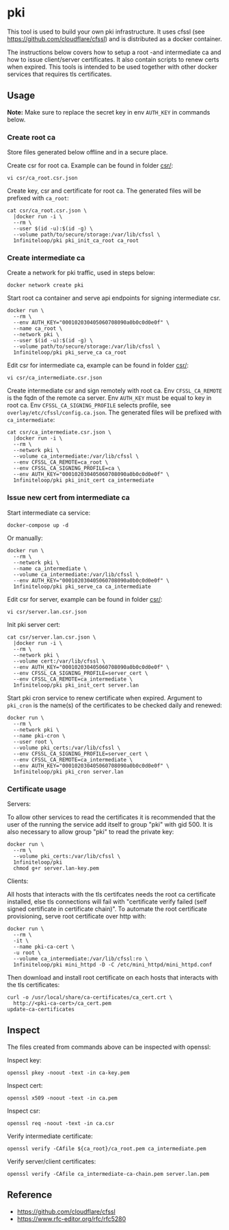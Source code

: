 # pki

This tool is used to build your own pki infrastructure. It uses cfssl
(see <https://github.com/cloudflare/cfssl>) and is distributed as a docker
container.

The instructions below covers how to setup a root -and intermediate
ca and how to issue client/server certificates. It also contain scripts to
renew certs when expired. This tools is intended to be used together with other
docker services that requires tls certificates.

## Usage

__Note:__ Make sure to replace the secret key in env `AUTH_KEY` in commands
below.

### Create root ca

Store files generated below offline and in a secure place.

Create csr for root ca. Example can be found in folder [csr/](csr/):

    vi csr/ca_root.csr.json

Create key, csr and certificate for root ca. The generated files will be
prefixed with `ca_root`:

    cat csr/ca_root.csr.json \
      |docker run -i \
      --rm \
      --user $(id -u):$(id -g) \
      --volume path/to/secure/storage:/var/lib/cfssl \
      1nfiniteloop/pki pki_init_ca_root ca_root

### Create intermediate ca

Create a network for pki traffic, used in steps below:

    docker network create pki

Start root ca container and serve api endpoints for signing intermediate csr.

    docker run \
      --rm \
      --env AUTH_KEY="000102030405060708090a0b0c0d0e0f" \
      --name ca_root \
      --network pki \
      --user $(id -u):$(id -g) \
      --volume path/to/secure/storage:/var/lib/cfssl \
      1nfiniteloop/pki pki_serve_ca ca_root

Edit csr for intermediate ca, example can be found in folder [csr/](csr/):

    vi csr/ca_intermediate.csr.json

Create intermediate csr and sign remotely with root ca. Env `CFSSL_CA_REMOTE`
is the fqdn of the remote ca server. Env `AUTH_KEY` must be equal to key
in root ca. Env `CFSSL_CA_SIGNING_PROFILE` selects profile, see
`overlay/etc/cfssl/config.ca.json`.  The generated files will be
prefixed with `ca_intermediate`:

    cat csr/ca_intermediate.csr.json \
      |docker run -i \
      --rm \
      --network pki \
      --volume ca_intermediate:/var/lib/cfssl \
      --env CFSSL_CA_REMOTE=ca_root \
      --env CFSSL_CA_SIGNING_PROFILE=ca \
      --env AUTH_KEY="000102030405060708090a0b0c0d0e0f" \
      1nfiniteloop/pki pki_init_cert ca_intermediate

### Issue new cert from intermediate ca

Start intermediate ca service:

    docker-compose up -d

Or manually:

    docker run \
      --rm \
      --network pki \
      --name ca_intermediate \
      --volume ca_intermediate:/var/lib/cfssl \
      --env AUTH_KEY="000102030405060708090a0b0c0d0e0f" \
      1nfiniteloop/pki pki_serve_ca ca_intermediate

Edit csr for server, example can be found in folder [csr/](csr/):

    vi csr/server.lan.csr.json

Init pki server cert:

    cat csr/server.lan.csr.json \
      |docker run -i \
      --rm \
      --network pki \
      --volume cert:/var/lib/cfssl \
      --env AUTH_KEY="000102030405060708090a0b0c0d0e0f" \
      --env CFSSL_CA_SIGNING_PROFILE=server_cert \
      --env CFSSL_CA_REMOTE=ca_intermediate \
      1nfiniteloop/pki pki_init_cert server.lan

Start pki cron service to renew certificate when expired. Argument to `pki_cron`
is the name(s) of the certificates to be checked daily and renewed:

    docker run \
      --rm \
      --network pki \
      --name pki-cron \
      --user root \
      --volume pki_certs:/var/lib/cfssl \
      --env CFSSL_CA_SIGNING_PROFILE=server_cert \
      --env CFSSL_CA_REMOTE=ca_intermediate \
      --env AUTH_KEY="000102030405060708090a0b0c0d0e0f" \
      1nfiniteloop/pki pki_cron server.lan

### Certificate usage

Servers:

To allow other services to read the certificates it is recommended that
the user of the running the service add itself to group "pki" with gid 500.
It is also necessary to allow group "pki" to read the private key:

    docker run \
      --rm \
      --volume pki_certs:/var/lib/cfssl \
      1nfiniteloop/pki
      chmod g+r server.lan-key.pem

Clients:

All hosts that interacts with the tls certifcates needs the root ca certificate
installed, else tls connections will fail with "certificate verify failed (self
signed certificate in certificate chain)". To automate the root certificate
provisioning, serve root certificate over http with:

    docker run \
      --rm \
      -it \
      --name pki-ca-cert \
      -u root \
      --volume ca_intermediate:/var/lib/cfssl:ro \
      1nfiniteloop/pki mini_httpd -D -C /etc/mini_httpd/mini_httpd.conf

Then download and install root certificate on each hosts that interacts with the
tls certificates:

    curl -o /usr/local/share/ca-certificates/ca_cert.crt \
      http://<pki-ca-cert>/ca_cert.pem
    update-ca-certificates

## Inspect

The files created from commands above can be inspected with openssl:

Inspect key:

    openssl pkey -noout -text -in ca-key.pem

Inspect cert:

    openssl x509 -noout -text -in ca.pem

Inspect csr:

    openssl req -noout -text -in ca.csr

Verify intermediate certificate:

    openssl verify -CAfile ${ca_root}/ca_root.pem ca_intermediate.pem

Verify server/client certificates:

    openssl verify -CAfile ca_intermediate-ca-chain.pem server.lan.pem

## Reference

* <https://github.com/cloudflare/cfssl>
* <https://www.rfc-editor.org/rfc/rfc5280>
